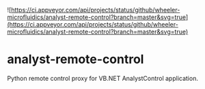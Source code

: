 ![https://ci.appveyor.com/api/projects/status/github/wheeler-microfluidics/analyst-remote-control?branch=master&svg=true](https://ci.appveyor.com/api/projects/status/github/wheeler-microfluidics/analyst-remote-control?branch=master&svg=true)
# analyst-remote-control
Python remote control proxy for VB.NET AnalystControl application.
